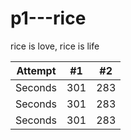 # p1---rice
rice is love, rice is life

| Attempt | #1  | #2  |
| :---:   | :-: | :-: |
| Seconds | 301 | 283 |
| Seconds | 301 | 283 |
| Seconds | 301 | 283 |